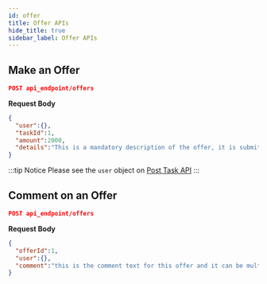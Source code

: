 ```yaml
---
id: offer
title: Offer APIs
hide_title: true
sidebar_label: Offer APIs
---
```


## Make an Offer

```json
POST api_endpoint/offers
```

**Request Body**

```json
{
  "user":{},
  "taskId":1,
  "amount":2000,
  "details":"This is a mandatory description of the offer, it is submitted by the person who is making the offer."
}
```
:::tip Notice
Please see the `user` object on [Post Task API](post-task.md)
:::

## Comment on an Offer

```json
POST api_endpoint/offers
```

**Request Body**

```json
{
  "offerId":1,
  "user":{},
  "comment":"this is the comment text for this offer and it can be multiple lines comments"
}
```